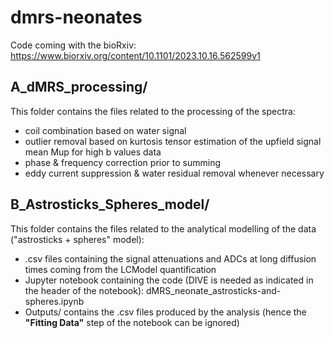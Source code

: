# dmrs-neonates

Code coming with the bioRxiv: https://www.biorxiv.org/content/10.1101/2023.10.16.562599v1

## A_dMRS_processing/

This folder contains the files related to the processing of the spectra: 
- coil combination based on water signal
- outlier removal based on kurtosis tensor estimation of the upfield signal mean Mup for high b values data
- phase & frequency correction prior to summing
- eddy current suppression & water residual removal whenever necessary


## B_Astrosticks_Spheres_model/

This folder contains the files related to the analytical modelling of the data ("astrosticks + spheres" model):
- .csv files containing the signal attenuations and ADCs at long diffusion times coming from the LCModel quantification
- Jupyter notebook containing the code (DIVE is needed as indicated in the header of the notebook): dMRS_neonate_astrosticks-and-spheres.ipynb
- Outputs/ contains the .csv files produced by the analysis (hence the **"Fitting Data"** step of the notebook can be ignored)


